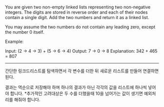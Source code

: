 You are given two non-empty linked lists representing two non-negative integers. The digits are stored in reverse order and each of their nodes contain a single digit. Add the two numbers and return it as a linked list.

You may assume the two numbers do not contain any leading zero, except the number 0 itself.

Example:

Input: (2 -> 4 -> 3) + (5 -> 6 -> 4)
Output: 7 -> 0 -> 8
Explanation: 342 + 465 = 807

----------------------------------------------------------------------------------------

간단한 링크드리스트를 탐색하면서 각 변수를 더한 뒤 새로운 리스트를 만들어
연결하면 된다.

결과는 역순으로 저장해야 하며 하나의 결과가 아닌 각각의 값을 리스트에 하나씩 넣어야 합니다.
*추가적인 고려대상은 두 수를 더했을때 10을 넘어가는 값이 생기면 예외처리를 해줘야 합니다.